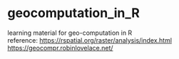 # geocomputation_in_R
learning material for geo-computation in R
<br>
reference:
https://rspatial.org/raster/analysis/index.html
https://geocompr.robinlovelace.net/
